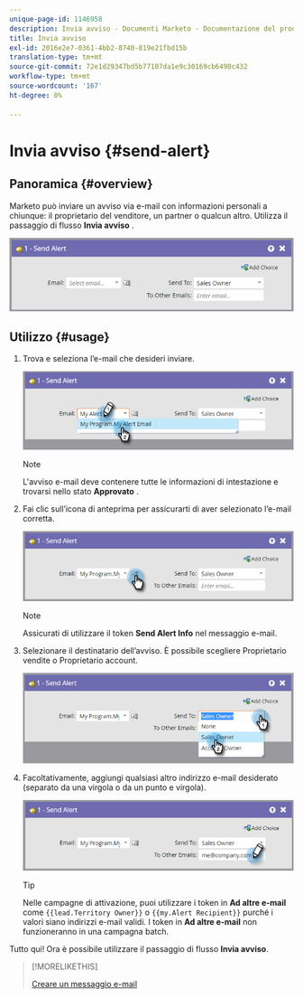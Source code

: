 ```yaml
---
unique-page-id: 1146958
description: Invia avviso - Documenti Marketo - Documentazione del prodotto
title: Invia avviso
exl-id: 2016e2e7-0361-4bb2-8740-819e21fbd15b
translation-type: tm+mt
source-git-commit: 72e1d29347bd5b77107da1e9c30169cb6490c432
workflow-type: tm+mt
source-wordcount: '167'
ht-degree: 0%

---
```


# Invia avviso {#send-alert}

## Panoramica {#overview}

Marketo può inviare un avviso via e-mail con informazioni personali a chiunque: il proprietario del venditore, un partner o qualcun altro. Utilizza il passaggio di flusso **Invia avviso** .

![](assets/one-1.png)

## Utilizzo {#usage}

1. Trova e seleziona l’e-mail che desideri inviare.

   ![](assets/two-1.png)

   >[!NOTE]
   >
   >L&#39;avviso e-mail deve contenere tutte le informazioni di intestazione e trovarsi nello stato **Approvato** .

1. Fai clic sull’icona di anteprima per assicurarti di aver selezionato l’e-mail corretta.

   ![](assets/three-1.png)

   >[!NOTE]
   >
   >Assicurati di utilizzare il token **Send Alert Info** nel messaggio e-mail.

1. Selezionare il destinatario dell’avviso. È possibile scegliere Proprietario vendite o Proprietario account.

   ![](assets/four-2.png)

1. Facoltativamente, aggiungi qualsiasi altro indirizzo e-mail desiderato (separato da una virgola o da un punto e virgola).

   ![](assets/five.png)

   >[!TIP]
   >
   >Nelle campagne di attivazione, puoi utilizzare i token in **Ad altre e-mail** come `{{lead.Territory Owner}}` o `{{my.Alert Recipient}}` purché i valori siano indirizzi e-mail validi. I token in **Ad altre e-mail** non funzioneranno in una campagna batch.

Tutto qui! Ora è possibile utilizzare il passaggio di flusso **Invia avviso**.

>[!MORELIKETHIS]
>
>[Creare un messaggio e-mail](/help/marketo/product-docs/email-marketing/general/creating-an-email/create-an-email.md)
